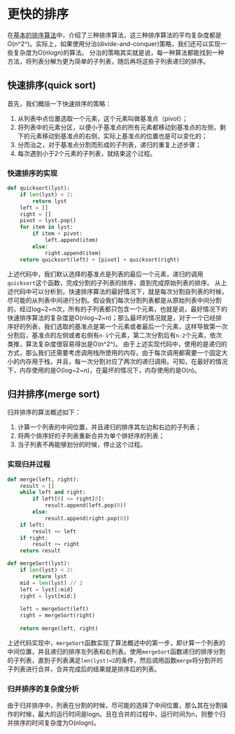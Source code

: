 # 更快的排序
在[基本的排序算法](https://gitpress.io/@lineway/%E5%9F%BA%E6%9C%AC%E6%8E%92%E5%BA%8F%E7%AE%97%E6%B3%95)中，介绍了三种排序算法，这三种排序算法的平均复杂度都是O(n^2^)。实际上，如果使用分治(divide-and-conquer)策略，我们还可以实现一些复杂度为O(nlogn)的算法。
分治的策略其实就是说，每一种算法都能找到一种方法，将列表分解为更为简单的子列表，随后再将这些子列表递归的排序。

## 快速排序(quick sort)
首先，我们概括一下快速排序的策略：
1. 从列表中点位置选取一个元素，这个元素叫做基准点（pivot）；
2. 将列表中的元素分区，以便小于基准点的所有元素都移动到基准点的左侧，剩下的元素移动到基准点的右侧，实际上基准点的位置也是可以变化的；
3. 分而治之，对于基准点分割而形成的子列表，递归的重复上述步骤；
4. 每次遇到小于2个元素的子列表，就结束这个过程。

### 快速排序的实现
```python
def quicksort(lyst):
    if len(lyst) < 2:
        return lyst
    left = []
    right = []
    pivot = lyst.pop()
    for item in lyst:
        if item < pivot:
            left.append(item)
        else:
            right.append(item)
    return quicksort(left) + [pivot] + quicksort(right)
```
上述代码中，我们默认选择的基准点是列表的最后一个元素，递归的调用`quicksort`这个函数，完成分割的子列表的排序，直到完成原始列表的排序。
从上述代码中可以分析到，快速排序算法的最好情况下，就是每次分割自列表的时候，尽可能的从列表中间进行分割。假设我们每次分割列表都是从原始列表中间分割的，经过log~2~n次，所有的子列表都只包含一个元素，也就是说，最好情况下的快速排序算法的复杂度是O(nlog~2~n)；那么最坏的情况就是，对于一个已经排序好的列表，我们选取的基准点是第一个元素或者最后一个元素，这样导致第一次分割后，基准点的左侧或者右侧有`n-1`个元素，第二次分割后有`n-2`个元素，依次类推，算法复杂度很容易得出是O(n^2^)。
由于上述实现代码中，使用的是递归的方式，那么我们还需要考虑调用栈所使用的内存。由于每次调用都需要一个固定大小的内存用于栈，并且，每一次分割对应了两次的递归调用。可知，在最好的情况下，内存使用的是O(log~2~n)，在最坏的情况下，内存使用的是O(n)。

## 归并排序(merge sort)
归并排序的算法概述如下：
1. 计算一个列表的中间位置，并且递归的排序其左边和右边的子列表；
2. 将两个排序好的子列表重新合并为单个排好序的列表；
3. 当子列表不再能够划分的时候，停止这个过程。

### 实现归并过程
```python
def merge(left, right):
    result = []
    while left and right:
        if left[0] <= right[0]:
            result.append(left.pop(0))
        else:
            result.append(right.pop(0))
    if left:
        result += left
    if right:
        result += right
    return result

def mergeSort(lyst):
    if len(lyst) < 2:
        return lyst
    mid = len(lyst) // 2
    left = lyst[:mid]
    right = lyst[mid:]
    
    left = mergeSort(left)
    right = mergeSort(right)
    
    return merge(left, right)
```
上述代码实现中，`mergeSort`函数实现了算法概述中的第一步，即计算一个列表的中间位置，并且递归的排序左列表和右列表。使用`mergeSort`函数递归的排序分割的子列表，直到子列表满足`len(lyst)<2`的条件，然后调用函数`merge`将分割开的子列表进行合并，合并完成后的结果就是排序后的列表。
### 归并排序的复杂度分析
由于归并排序中，列表在分割的时候，尽可能的选择了中间位置，那么其在分割操作的时候，最大的运行时间是logn。且在合并的过程中，运行时间为n，则整个归并排序的时间复杂度为O(nlogn)。



